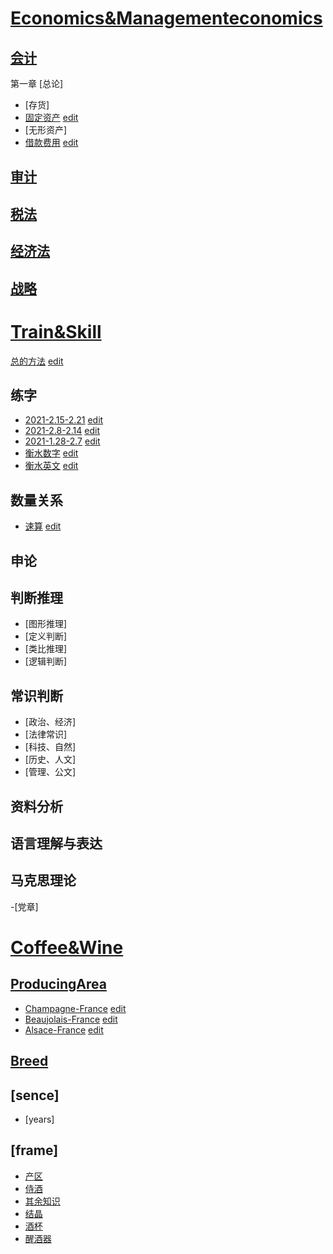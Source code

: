 # [Economics&Managementeconomics](./sub_domain/)

## [会计](./sub_domain/cpa/KJ/)
第一章 [总论]
- [存货]
- [固定资产](https://xtj2020.top/sub_domain/cpa/KJ/固定资产.html) [edit](./sub_domain/cpa/KJ/固定资产.md)
- [无形资产]
- [借款费用](https://xtj2020.top/sub_domain/cpa/KJ/固定资产.html) [edit](./sub_domain/cpa/KJ/借款费用.md)


## [审计](./sub_domain/cpa/SJ/)



## [税法](./sub_domain/cpa/SF/)


## [经济法](./sub_domain/cpa/JF/)



## [战略](./sub_domain/cpa/ZL/)


# [Train&Skill](./sub_domain/train/)

[总的方法](https://xtj2020.top/sub_domain/train/train.html) [edit](./sub_domain/train/train.md)

## 练字
- [2021-2.15-2.21](https://xtj2020.top/sub_domain/train/练字/2021-2.15-2.21.html) [edit](./sub_domain/train/练字/2021-2.15-2.21.md)
- [2021-2.8-2.14](https://xtj2020.top/sub_domain/train/练字/2021-2.8-2.14.html) [edit](./sub_domain/train/练字/2021-2.8-2.14.md)
- [2021-1.28-2.7](https://xtj2020.top/sub_domain/train/练字/2021-1.28-2.7.html) [edit](./sub_domain/train/练字/2021-1.28-2.7.md)
- [衡水数字](https://xtj2020.top/sub_domain/train/练字/衡水数字.html) [edit](./sub_domain/train/练字/衡水数字.md)
- [衡水英文](https://xtj2020.top/sub_domain/train/练字/衡水英文.html) [edit](./sub_domain/train/练字/衡水英文.md)

## 数量关系
- [速算](https://xtj2020.top/sub_domain/train/数量关系/速算.html) [edit](./sub_domain/train/数量关系/速算.md)


## 申论


## 判断推理
- [图形推理]
- [定义判断]
- [类比推理]
- [逻辑判断]


## 常识判断
- [政治、经济]
- [法律常识]
- [科技、自然]
- [历史、人文]
- [管理、公文]


## 资料分析


## 语言理解与表达

## 马克思理论

-[党章]



# [Coffee&Wine](./sub_domain/wine/)

## [ProducingArea](./sub_domain/wine/ProducingArea/)

- [Champagne-France](./sub_domain/wine/ProducingArea/Champagne-France.html) [edit](./sub_domain/wine/ProducingArea/Champagne-France.md)
- [Beaujolais-France](./sub_domain/wine/ProducingArea/Beaujolais-France.html) [edit](./sub_domain/wine/ProducingArea/Beaujolais-France.md)
- [Alsace-France](./sub_domain/wine/ProducingArea/Alsace-France.html) [edit](./wine/ProducingArea/Alsace-France.md)


## [Breed](./sub_domain/wine/Breed/)


## [sence]
- [years]



## [frame]  


- [产区](https://xtj2020.top/sub_domain/wine/产区.html)
- [侍酒](https://xtj2020.top/sub_domain/wine/侍酒.html)
- [其余知识](https://xtj2020.top/sub_domain/wine/其余知识.html)
- [结晶](https://xtj2020.top/sub_domain/wine/结晶.html)
- [酒杯](https://xtj2020.top/sub_domain/wine/酒杯.html)
- [醒酒器](https://xtj2020.top/sub_domain/wine/醒酒器.html)
